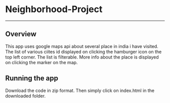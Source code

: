 # Neighborhood-Project
---
## Overview
This app uses google maps api about several place in india i have visited. The list of various ciites id displayed on clicking the hamburger icon on the top left corner. The list is filterable. More info about the place is displayed on clicking the marker on the map.

## Running the app
Download the code in zip format. Then simply click on index.html in the downloaded folder.

